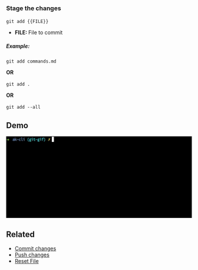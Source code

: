 ### Stage the changes

`git add {{FILE}}`

- <b>FILE: </b> File to commit

##### Example:

`git add commands.md`

**OR**

`git add .`

**OR**

`git add --all`

## Demo

<img src="../../gifs/git-stage.gif" alt="Git Stage"/> <br>

## Related

- [Commit changes](git-commit.md)
- [Push changes](git-push.md)
- [Reset File](git-reset.md)
